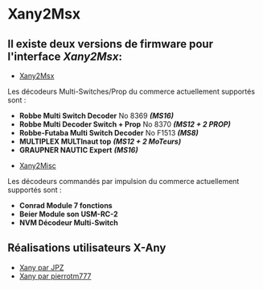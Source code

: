 # Xany2Msx

## Il existe deux versions de firmware pour l'interface *Xany2Msx*: 

- [Xany2Msx](README_Xany2Msx.md)

Les décodeurs Multi-Switches/Prop du commerce actuellement supportés sont :
* **Robbe Multi Switch Decoder** No 8369 ***(MS16)***
* **Robbe Multi Decoder Switch + Prop** No 8370 ***(MS12 + 2 PROP)***
* **Robbe-Futaba Multi Switch Decoder** No F1513 ***(MS8)***
* **MULTIPLEX MULTInaut top** ***(MS12 + 2 MoTeurs)***
* **GRAUPNER NAUTIC Expert** ***(MS16)***

- [Xany2Misc](README_Xany2Misc.md)

Les décodeurs commandés par impulsion du commerce actuellement supportés sont :
* **Conrad Module 7 fonctions**
* **Beier Module son USM-RC-2**
* **NVM Décodeur Multi-Switch**

## Réalisations utilisateurs X-Any
* [Xany par JPZ](https://github.com/Ingwie/OpenAVRc_Hw/tree/V3/Xany2Msx/Xany_Builds_by_Users/JPZ)
* [Xany par pierrotm777](https://github.com/Ingwie/OpenAVRc_Hw/tree/V3/Xany2Msx/Xany_Builds_by_Users/JPZ)